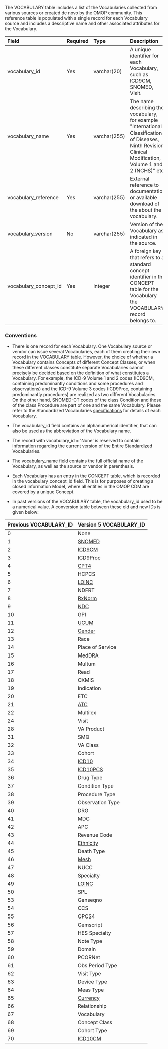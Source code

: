 The VOCABULARY table includes a list of the Vocabularies collected from various sources or created de novo by the OMOP community. This reference table is populated with a single record for each Vocabulary source and includes a descriptive name and other associated attributes for the Vocabulary.

Field|Required|Type|Description
:----------------------|:--------|:-------------|:----------------------------------------
|vocabulary_id|Yes|varchar(20)|A unique identifier for each Vocabulary, such as ICD9CM, SNOMED, Visit.|
|vocabulary_name|Yes|varchar(255)|The name describing the vocabulary, for example "International Classification of Diseases, Ninth Revision, Clinical Modification, Volume 1 and 2 (NCHS)" etc.|
|vocabulary_reference|Yes|varchar(255)|External reference to documentation or available download of the about the vocabulary.|
|vocabulary_version|No|varchar(255)|Version of the Vocabulary as indicated in the source.|
|vocabulary_concept_id|Yes|integer|A foreign key that refers to a standard concept identifier in the CONCEPT table for the Vocabulary the VOCABULARY record belongs to.|

### Conventions

  * There is one record for each Vocabulary. One Vocabulary source or vendor can issue several Vocabularies, each of them creating their own record in the VOCABULARY table. However, the choice of whether a Vocabulary contains Concepts of different Concept Classes, or when these different classes constitute separate Vocabularies cannot precisely be decided based on the definition of what constitutes a Vocabulary. For example, the ICD-9 Volume 1 and 2 codes (ICD9CM, containing predominantly conditions and some procedures and observations) and the ICD-9 Volume 3 codes (ICD9Proc, containing predominantly procedures) are realized as two different Vocabularies. On the other hand, SNOMED-CT codes of the class Condition and those of the class Procedure are part of one and the same Vocabulary. Please refer to the Standardized Vocabularies [specifications](http://www.ohdsi.org/web/wiki/doku.php?id=documentation:vocabulary) for details of each Vocabulary.

  * The vocabulary_id field contains an alphanumerical identifier, that can also be used as the abbreviation of the Vocabulary name.
  * The record with vocabulary_id = 'None' is reserved to contain information regarding the current version of the Entire Standardized Vocabularies.
  * The vocabulary_name field contains the full official name of the Vocabulary, as well as the source or vendor in parenthesis.
  * Each Vocabulary has an entry in the CONCEPT table, which is recorded in the vocabulary_concept_id field. This is for purposes of creating a closed Information Model, where all entities in the OMOP CDM are covered by a unique Concept.
  * In past versions of the VOCABULARY table, the vocabulary_id used to be a numerical value. A conversion table between these old and new IDs is given below:

Previous VOCABULARY_ID|Version 5 VOCABULARY_ID 
----------------------|------------------
|0|None|
|1|[SNOMED](http://www.ohdsi.org/web/wiki/doku.php?id=documentation:vocabulary:snomed)|
|2|[ICD9CM](http://www.ohdsi.org/web/wiki/doku.php?id=documentation:vocabulary:icd9cm)|
|3|ICD9Proc|
|4|[CPT4](http://www.ohdsi.org/web/wiki/doku.php?id=documentation:vocabulary:cpt4)|
|5|HCPCS|
|6|[LOINC](http://www.ohdsi.org/web/wiki/doku.php?id=documentation:vocabulary:loinc)|
|7|NDFRT|
|8|[RxNorm](http://www.ohdsi.org/web/wiki/doku.php?id=documentation:vocabulary:rxnorm)|
|9|[NDC](http://www.ohdsi.org/web/wiki/doku.php?id=documentation:vocabulary:ndc)|
|10|GPI|
|11|[UCUM](http://www.ohdsi.org/web/wiki/doku.php?id=documentation:vocabulary:ucum)|
|12|[Gender](http://www.ohdsi.org/web/wiki/doku.php?id=documentation:vocabulary:gender)|
|13|Race|
|14|Place of Service|
|15|MedDRA|
|16|Multum|
|17|Read|
|18|OXMIS|
|19|Indication|
|20|ETC|
|21|[ATC](http://www.ohdsi.org/web/wiki/doku.php?id=documentation:vocabulary:atc)|
|22|Multilex|
|24|Visit|
|28|VA Product|
|31|SMQ|
|32|VA Class|
|33|Cohort|
|34|[ICD10](http://www.ohdsi.org/web/wiki/doku.php?id=documentation:vocabulary:icd10)|
|35|[ICD10PCS](http://www.ohdsi.org/web/wiki/doku.php?id=documentation:vocabulary:icd10pcs)|
|36|Drug Type|
|37|Condition Type|
|38|Procedure Type|
|39|Observation Type|
|40|DRG|
|41|MDC|
|42|APC|
|43|Revenue Code|
|44|[Ethnicity](http://www.ohdsi.org/web/wiki/doku.php?id=documentation:vocabulary:ethnicity)|
|45|Death Type|
|46|[Mesh](http://www.ohdsi.org/web/wiki/doku.php?id=documentation:vocabulary:mesh)|
|47|NUCC|
|48|Specialty|
|49|[LOINC](http://www.ohdsi.org/web/wiki/doku.php?id=documentation:vocabulary:loinc)|
|50|SPL|
|53|Genseqno|
|54|CCS|
|55|OPCS4|
|56|Gemscript|
|57|HES Specialty|
|58|Note Type|
|59|Domain|
|60|PCORNet|
|61|Obs Period Type|
|62|Visit Type|
|63|Device Type|
|64|Meas Type|
|65|[Currency](http://www.ohdsi.org/web/wiki/doku.php?id=documentation:vocabulary:currency)|
|66|Relationship|
|67|Vocabulary|
|68|Concept Class|
|69|Cohort Type|
|70|[ICD10CM](http://www.ohdsi.org/web/wiki/doku.php?id=documentation:vocabulary:icd10cm)|